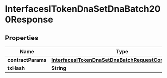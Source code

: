

# InterfacesITokenDnaSetDnaBatch200Response

## Properties

Name | Type | Description | Notes
------------ | ------------- | ------------- | -------------
**contractParams** | [**InterfacesITokenDnaSetDnaBatchRequestContractParams**](InterfacesITokenDnaSetDnaBatchRequestContractParams.md) |  | 
**txHash** | **String** |  | 




